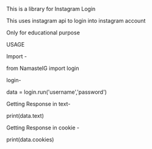 This is a library for Instagram Login

This uses instagram api to login into instagram account

Only for educational purpose

USAGE

Import -

from NamasteIG import login

login-

data = login.run('username','password')

Getting Response in text-

print(data.text)

Getting Response in cookie -

print(data.cookies)